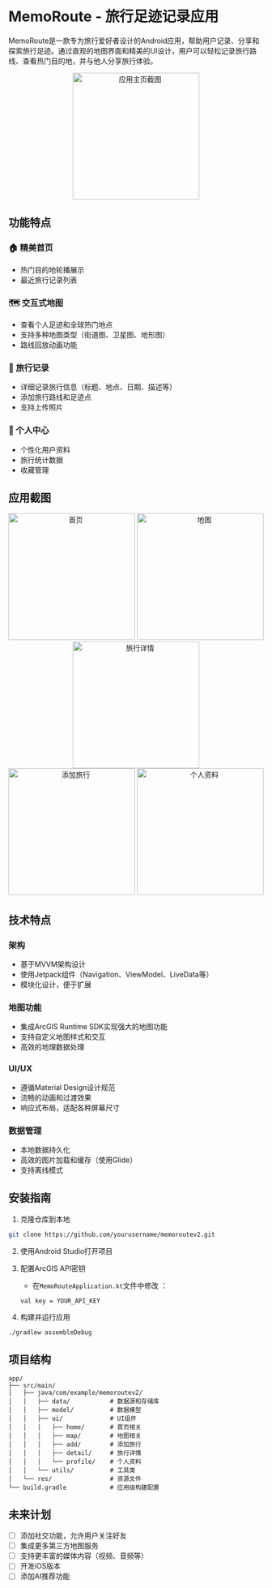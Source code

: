 # MemoRoute - 旅行足迹记录应用

MemoRoute是一款专为旅行爱好者设计的Android应用，帮助用户记录、分享和探索旅行足迹。通过直观的地图界面和精美的UI设计，用户可以轻松记录旅行路线、查看热门目的地，并与他人分享旅行体验。

<div align="center">
  <img src="screenshots/home_screen.png" alt="应用主页截图" width="250"/>
</div>

## 功能特点

### 🏠 精美首页
- 热门目的地轮播展示
- 最近旅行记录列表

### 🗺️ 交互式地图
- 查看个人足迹和全球热门地点
- 支持多种地图类型（街道图、卫星图、地形图）
- 路线回放动画功能

### 📝 旅行记录
- 详细记录旅行信息（标题、地点、日期、描述等）
- 添加旅行路线和足迹点
- 支持上传照片

### 👤 个人中心
- 个性化用户资料
- 旅行统计数据
- 收藏管理

## 应用截图

<div align="center">
  <img src="screenshots/home_screen.png" alt="首页" width="250"/>
  <img src="screenshots/map_screen.png" alt="地图" width="250"/>
  <img src="screenshots/trip_detail_screen.png" alt="旅行详情" width="250"/>
</div>

<div align="center">
  <img src="screenshots/add_trip_screen.png" alt="添加旅行" width="250"/>
  <img src="screenshots/profile_screen.png" alt="个人资料" width="250"/>
</div>

## 技术特点

### 架构
- 基于MVVM架构设计
- 使用Jetpack组件（Navigation、ViewModel、LiveData等）
- 模块化设计，便于扩展

### 地图功能
- 集成ArcGIS Runtime SDK实现强大的地图功能
- 支持自定义地图样式和交互
- 高效的地理数据处理

### UI/UX
- 遵循Material Design设计规范
- 流畅的动画和过渡效果
- 响应式布局，适配各种屏幕尺寸

### 数据管理
- 本地数据持久化
- 高效的图片加载和缓存（使用Glide）
- 支持离线模式

## 安装指南

1. 克隆仓库到本地
```bash
git clone https://github.com/yourusername/memoroutev2.git
```

2. 使用Android Studio打开项目

3. 配置ArcGIS API密钥
   - 在`MemoRouteApplication.kt`文件中修改  ：
   ```
   val key = YOUR_API_KEY
   ```

4. 构建并运行应用
```bash
./gradlew assembleDebug
```

## 项目结构

```
app/
├── src/main/
│   ├── java/com/example/memoroutev2/
│   │   ├── data/           # 数据源和存储库
│   │   ├── model/          # 数据模型
│   │   ├── ui/             # UI组件
│   │   │   ├── home/       # 首页相关
│   │   │   ├── map/        # 地图相关
│   │   │   ├── add/        # 添加旅行
│   │   │   ├── detail/     # 旅行详情
│   │   │   └── profile/    # 个人资料
│   │   └── utils/          # 工具类
│   └── res/                # 资源文件
└── build.gradle            # 应用级构建配置
```

## 未来计划

- [ ] 添加社交功能，允许用户关注好友
- [ ] 集成更多第三方地图服务
- [ ] 支持更丰富的媒体内容（视频、音频等）
- [ ] 开发iOS版本
- [ ] 添加AI推荐功能
